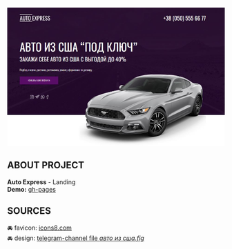 ![preview](./preview.jpg)

## ABOUT PROJECT

**Auto Express** - Landing  
**Demo:** [gh-pages](https://jisuzkrist.github.io/autoexpress/)

## SOURCES

&#128664; favicon: [icons8.com](https://icons8.com/icon/12684/автомобиль)  
&#128664; design: [telegram-channel file _авто из сша.fig_](https://t.me/from0to1com)
